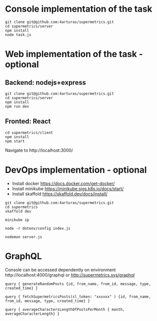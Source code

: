 # Console implementation of the task
````
git clone git@github.com:4arturas/supermetrics.git
cd supermetrics/server
npm install
node task.js
````

# Web implementation of the task - optional
## Backend: nodejs+express
````
git clone git@github.com:4arturas/supermetrics.git
cd supermetrics/server
npm install
npm run dev
````
## Fronted: React
````
cd supermetrics/client
npm install
npm start
````
Navigate to http://localhost:3000/

# DevOps implementation - optional
- Install docker https://docs.docker.com/get-docker/
- Install minikube https://minikube.sigs.k8s.io/docs/start/
- Install skaffold https://skaffold.dev/docs/install/
````
git clone git@github.com:4arturas/supermetrics.git
cd supermetrics
skaffold dev
````
````
minikube ip
````



````
node -r dotenv/config index.js
````
````
nodemon server.js
````

# GraphQL
Console can be accessed dependently on environment http://localhost:4000/graphql or http://supermetrics.sys/graphql
````
query { generateRandomPosts {id, from_name, from_id, message, type, created_time} }
````
````
query { fetchSupermetricsPosts(sl_token: "xxxxxx" ) {id, from_name, from_id, message, type, created_time} }
````
````
query { averageCharactersLengthOfPostsPerMonth { month,  averageCharacterLength} }
````

